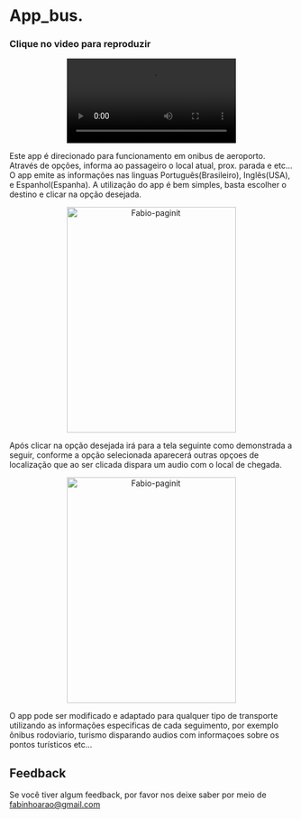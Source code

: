 # App_bus.
### Clique no video para reproduzir
<div align="center ">
<video autoplay="true" loop="loop" plays-inline="true" src="https://user-images.githubusercontent.com/69515104/157881168-204791c1-66a6-47cf-812b-4d48935776ee.mp4" type="video/mp4"></div>




Este app é direcionado para funcionamento em onibus de aeroporto.
Através de opções, informa ao passageiro o local atual, prox. parada e etc... O app  emite as informações nas linguas Português(Brasileiro), Inglês(USA), e Espanhol(Espanha).
A utilização do app é bem simples, basta escolher o destino e clicar na opção desejada.
<div align="center">
<img align="center-center" alt="Fabio-paginit" height="400" width="300" src="https://user-images.githubusercontent.com/69515104/157449009-8f7d0a1c-5e97-4bc2-9586-bda6dfe7ff2e.jpeg" /></div>

Após clicar na opção desejada irá para a tela seguinte como demonstrada a seguir, conforme a opção selecionada aparecerá outras opçoes de localização que ao ser clicada dispara um audio com o local de chegada. 
<div align="center">
<img align="center-center" alt="Fabio-paginit" height="400" width="300" src="https://user-images.githubusercontent.com/69515104/157452879-bb2c3e4b-5ef0-4e69-ae65-2d0256601590.jpeg" /></div>

O app pode ser modificado e adaptado para qualquer tipo de transporte utilizando as informações especificas de cada seguimento, por exemplo ônibus rodoviario, turismo disparando audios com informaçoes sobre os pontos turísticos etc...

## Feedback

Se você tiver algum feedback, por favor nos deixe saber por meio de fabinhoarao@gmail.com




